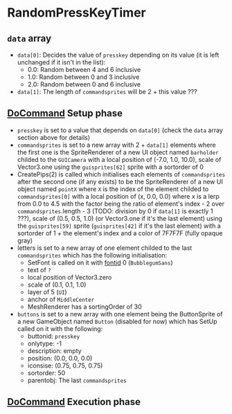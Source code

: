 # RandomPressKeyTimer


## `data` array

- `data[0]`: Decides the value of `presskey` depending on its value (it is left unchanged if it isn't in the list):
    - 0.0: Random between 4 and 6 inclusive
    - 1.0: Random between 0 and 3 inclusive
    - 2.0: Random between 0 and 6 inclusive
- `data[1]`: The length of `commandsprites` will be 2 + this value ???

## [DoCommand](../DoCommand.md) Setup phase

- `presskey` is set to a value that depends on `data[0]` (check the `data` array section above for details)
- `commandsprites` is set to a new array with 2 + `data[1]` elements where the first one is the SpriteRenderer of a new UI object named `barholder` childed to the `GUICamera` with a local position of (-7.0, 1.0, 10.0), scale of Vector3.one using the `guisprites[62]` sprite with a sortorder of 0
- CreatePips(2) is called which initialises each elements of `commandsprites` after the second one (if any exists) to be the SpriteRenderer of a new UI object named `pointX` where `X` is the index of the element childed to `commandsprites[0]` with a local position of (x, 0.0, 0.0) where x is a lerp from 0.0 to 4.5 with the factor being the ratio of element's index - 2 over `commandsprites`.length - 3 (TODO: division by 0 if `data[1]` is exactly 1 ???), scale of (0.5, 0.5, 1.0) (or Vector3.one if it's the last element) using the `guisprites[59]` sprite (`guisprites[42]` if it's the last element) with a sortorder of 1 + the element's index and a color of 7F7F7F (fully opaque gray)
- letters is set to a new array of one element childed to the last `commandsprites` which has the following initialisation:
    - SetFont is called on it with [fontid](../../SetText/Notable%20states.md#font-id-table) 0 (`BubblegumSans`)
    - text of `?`
    - local position of Vector3.zero
    - scale of (0.1, 0.1, 1.0)
    - layer of 5 (`UI`)
    - anchor of `MiddleCenter`
    - MeshRenderer has a sortingOrder of 30
- `buttons` is set to a new array with one element being the ButtonSprite of a new GameObject named `Button` (disabled for now) which has SetUp called on it with the following:
    - buttonid: `presskey`
    - onlytype: -1
    - description: empty
    - position: (0.0, 0.0, 0.0)
    - iconsise: (0.75, 0.75, 0.75)
    - sortorder: 50
    - parentobj: The last `commandsprites`

## [DoCommand](../DoCommand.md) Execution phase

